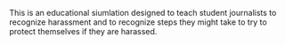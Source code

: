 This is an educational siumlation designed to teach student journalists to recognize harassment and to recognize steps they might take to try to protect themselves if they are harassed.
